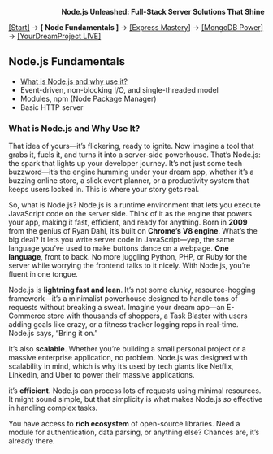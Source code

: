**<p align="right">Node.js Unleashed: Full-Stack Server Solutions That Shine</p>**

[[Start]](../Introduction.md) → **[ Node Fundamentals ]** → [[Express Mastery]](#express) → [[MongoDB Power]](#mongodb) → [[YourDreamProject LIVE]](#project)

## Node.js Fundamentals
* [What is Node.js and why use it?](#what-is-nodejs-and-why-use-it)
* Event-driven, non-blocking I/O, and single-threaded model
* Modules, npm (Node Package Manager)
* Basic HTTP server

### What is Node.js and Why Use It?

That idea of yours—it’s flickering, ready to ignite. Now imagine a tool that grabs it, fuels it, and turns it into a server-side powerhouse. That’s Node.js: the spark that lights up your developer journey. It’s not just some tech buzzword—it’s the engine humming under your dream app, whether it’s a buzzing online store, a slick event planner, or a productivity system that keeps users locked in. This is where your story gets real.

So, what is Node.js? Node.js is a runtime environment that lets you execute JavaScript code on the server side. Think of it as the engine that powers your app, making it fast, efficient, and ready for anything. Born in **2009** from the genius of Ryan Dahl, it’s built on **Chrome’s V8 engine**. What’s the big deal? It lets you write server code in JavaScript—yep, the same language you’ve used to make buttons dance on a webpage. **One language**, front to back. No more juggling Python, PHP, or Ruby for the server while worrying the frontend talks to it nicely. With Node.js, you’re fluent in one tongue.

Node.js is **lightning fast and lean**. It’s not some clunky, resource-hogging framework—it’s a minimalist powerhouse designed to handle tons of requests without breaking a sweat. Imagine your dream app—an E-Commerce store with thousands of shoppers, a Task Blaster with users adding goals like crazy, or a fitness tracker logging reps in real-time. Node.js says, “Bring it on.” 

It’s also **scalable**. Whether you’re building a small personal project or a massive enterprise application, no problem. Node.js was designed with scalability in mind, which is why it’s used by tech giants like Netflix, LinkedIn, and Uber to power their massive applications.

it’s **efficient**. Node.js can process lots of requests using minimal resources. It might sound simple, but that simplicity is what makes Node.js *so* effective in handling complex tasks.

You have access to **rich ecosystem** of open-source libraries. Need a module for authentication, data parsing, or anything else? Chances are, it’s already there.
